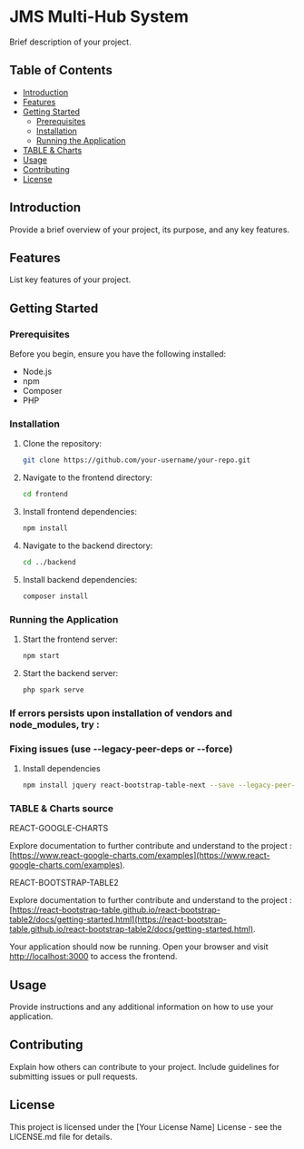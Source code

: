 # JMS Multi-Hub System

Brief description of your project.

## Table of Contents
- [Introduction](#introduction)
- [Features](#features)
- [Getting Started](#getting-started)
  - [Prerequisites](#prerequisites)
  - [Installation](#installation)
  - [Running the Application](#running-the-application)
- [TABLE & Charts](#TABLE-&-Charts-Source)
- [Usage](#usage)
- [Contributing](#contributing)
- [License](#license)

## Introduction

Provide a brief overview of your project, its purpose, and any key features.

## Features

List key features of your project.

## Getting Started

### Prerequisites

Before you begin, ensure you have the following installed:

- Node.js
- npm
- Composer
- PHP

### Installation

1. Clone the repository:

    ```bash
    git clone https://github.com/your-username/your-repo.git
    ```

2. Navigate to the frontend directory:

    ```bash
    cd frontend
    ```

3. Install frontend dependencies:

    ```bash
    npm install
    ```

4. Navigate to the backend directory:

    ```bash
    cd ../backend
    ```

5. Install backend dependencies:

    ```bash
    composer install
    ```

### Running the Application

1. Start the frontend server:

    ```bash
    npm start
    ```

2. Start the backend server:

    ```bash
    php spark serve
    ```
### If errors persists upon installation of vendors and node_modules, try :

### Fixing issues (use --legacy-peer-deps or --force)

1. Install dependencies

    ```bash
    npm install jquery react-bootstrap-table-next --save --legacy-peer-deps
    ```

### TABLE & Charts source

REACT-GOOGLE-CHARTS

Explore documentation to further contribute and understand to the project : [https://www.react-google-charts.com/examples](https://www.react-google-charts.com/examples).

REACT-BOOTSTRAP-TABLE2

Explore documentation to further contribute and understand to the project : [https://react-bootstrap-table.github.io/react-bootstrap-table2/docs/getting-started.html](https://react-bootstrap-table.github.io/react-bootstrap-table2/docs/getting-started.html).

Your application should now be running. Open your browser and visit [http://localhost:3000](http://localhost:3000) to access the frontend.

## Usage

Provide instructions and any additional information on how to use your application.

## Contributing

Explain how others can contribute to your project. Include guidelines for submitting issues or pull requests.

## License

This project is licensed under the [Your License Name] License - see the LICENSE.md file for details.
